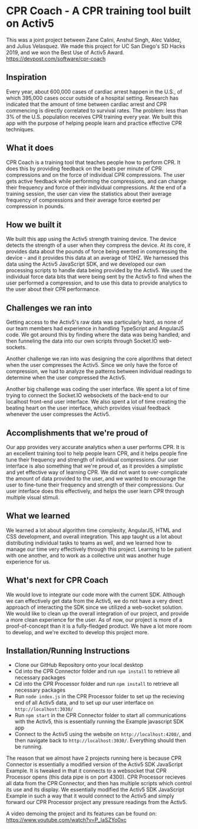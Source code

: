 # CPR Coach - A CPR training tool built on Activ5
This was a joint project between Zane Calini, Anshul Singh, Alec Valdez, and Julius Velasquez. We made this project for UC San Diego's SD Hacks 2019, and we won the Best Use of Activ5 Award.  
https://devpost.com/software/cpr-coach

## Inspiration
Every year, about 600,000 cases of cardiac arrest happen in the U.S., of which 395,000 cases occur outside of a hospital setting. Research has indicated that the amount of time between cardiac arrest and CPR commencing is directly correlated to survival rates. The problem: less than 3% of the U.S. population receives CPR training every year. We built this app with the purpose of helping people learn and practice effective CPR techniques. 

## What it does
CPR Coach is a training tool that teaches people how to perform CPR. It does this by providing feedback on the beats per minute of CPR compressions and on the force of individual CPR compressions. The user gets active feedback while performing the compressions, and can change their frequency and force of their individual compressions. At the end of a training session, the user can view the statistics about their average frequency of compressions and their average force exerted per compression in pounds.

## How we built it
We built this app using the Activ5 strength training device. The device detects the strength of a user when they compress the device. At its core, it provides data about the pounds of force being exerted in compressing the device - and it provides this data at an average of 10HZ. We harnessed this data using the Activ5 JavaScript SDK, and we developed our own processing scripts to handle data being provided by the Activ5. We used the individual force data bits that were being sent by the Activ5 to find when the user performed a compression, and to use this data to provide analytics to the user about their CPR  performance.

## Challenges we ran into
Getting access to the Activ5's raw data was particularly hard, as none of our team members had experience in handling TypeScript and AngularJS code. We got around this by finding where the data was being handled, and then funneling the data into our own scripts through Socket.IO web-sockets. 

Another challenge we ran into was designing the core algorithms that detect when the user compresses the Activ5. Since we only have the force of compression, we had to analyze the patterns between individual readings to determine when the user compressed the Activ5. 

Another big challenge was coding the user interface. We spent a lot of time trying to connect the Socket.IO websockets of the back-end to our localhost front-end user interface. We also spent a lot of time creating the beating heart on the user interface, which provides visual feedback whenever the user compresses the Activ5.

## Accomplishments that we're proud of
Our app provides very accurate analytics when a user performs CPR. It is an excellent training tool to help people learn CPR, and it helps people fine tune their frequency and strength of individual compressions. Our user interface is also something that we're proud of, as it provides a simplistic and yet effective way of learning CPR. We did not want to over-complicate the amount of data provided to the user, and we wanted to encourage the user to fine-tune their frequency and strength of their compressions. Our user interface does this effectively, and helps the user learn CPR through multiple visual stimuli.

## What we learned
We learned a lot about algorithm time complexity, AngularJS, HTML and CSS development, and overall integration. This app taught us a lot about distributing individual tasks to teams as well, and we learned how to manage our time very effectively through this project. Learning to be patient with one another, and to work as a collective unit was another huge experience for us.

## What's next for CPR Coach
We would love to integrate our code more with the current SDK. Although we can effectively get data from the Activ5, we do not have a very direct approach of interacting the SDK since we utilized a web-socket solution. We would like to clean up the overall integration of our project, and provide a more clean experience for the user. As of now, our project is more of a proof-of-concept than it is a fully-fledged product. We have a lot more room to develop, and we're excited to develop this project more.

## Installation/Running Instructions
- Clone our GitHub Repository onto your local desktop
- Cd into the CPR Connector folder and run `npm install` to retrieve all necessary packages
- Cd into the CPR Processor folder and run `npm install` to retrieve all necessary packages
- Run `node index.js` in the CPR Processor folder to set up the recieving end of all Activ5 data, and to set up our user interface on `http://localhost:3030/`
- Run `npm start` in the CPR Connector folder to start all communications with the Activ5, this is essentially running the Example javascript SDK app
- Connect to the Activ5 using the website on `http://localhost:4200/`, and then navigate back to `http://localhost:3030/`. Everything should then be running.

The reason that we almost have 2 projects running here is because CPR Connector is essentially a modified version of the Activ5 SDK JavaScript Example. It is tweaked in that it connects to a websocket that CPR Processor opens (this data pipe is on port 4300). CPR Processor recieves all data from the CPR Connector, and then has multiple scripts which control its use and its display. We essentially modified the Activ5 SDK JavaScript Example in such a way that it would connect to the Activ5 and simply forward our CPR Processor project any pressure readings from the Activ5.

A video demoing the project and its features can be found on: https://www.youtube.com/watch?v=P_IaSZYo0xc
